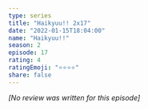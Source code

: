 ```yaml
---
type: series
title: "Haikyuu!! 2x17"
date: "2022-01-15T18:04:00"
name: "Haikyuu!!"
season: 2
episode: 17
rating: 4
ratingEmoji: "⭐️⭐️⭐️⭐️"
share: false
---
```


_[No review was written for this episode]_
